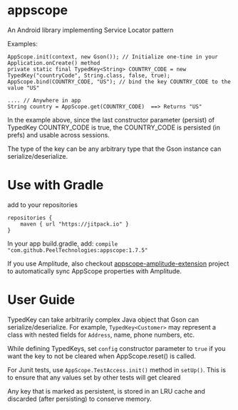 # appscope
An Android library implementing Service Locator pattern

Examples:
```
AppScope.init(context, new Gson()); // Initialize one-tine in your Application.onCreate() method
private static final TypedKey<String> COUNTRY_CODE = new TypedKey("countryCode", String.class, false, true);
AppScope.bind(COUNTRY_CODE, "US"); // bind the key COUNTRY_CODE to the value "US"

.... // Anywhere in app
String country = AppScope.get(COUNTRY_CODE)  ==> Returns "US"
```

In the example above, since the last constructor parameter (persist) of TypedKey COUNTRY_CODE is true, the COUNTRY_CODE is persisted (in prefs) and usable across sessions.

The type of the key can be any arbitrary type that the Gson instance can serialize/deserialize.

# Use with Gradle
add to your repositories

```
repositories {
    maven { url "https://jitpack.io" }
}
```

In your app build.gradle, add:  `compile "com.github.PeelTechnologies:appscope:1.7.5"`

If you use Amplitude, also checkout [appscope-amplitude-extension](https://github.com/PeelTechnologies/appscope-amplitude-extension) project to automatically sync AppScope properties with Amplitude.

# User Guide
TypedKey can take arbitrarily complex Java object that Gson can serialize/deserialize. For example, `TypedKey<Customer>` may represent a class with nested fields for `Address`, name, phone numbers, etc.

While defining TypedKeys, set `config` constructor parameter to `true` if you want the key to not be cleared when AppScope.reset() is called.

For Junit tests, use `AppScope.TestAccess.init()` method in `setUp()`. This is to ensure that any values set by other tests will get cleared

Any key that is marked as persistent, is stored in an LRU cache and discarded (after persisting) to conserve memory.
